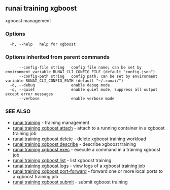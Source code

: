 ## runai training xgboost

xgboost management

### Options

```
  -h, --help   help for xgboost
```

### Options inherited from parent commands

```
      --config-file string   config file name; can be set by environment variable RUNAI_CLI_CONFIG_FILE (default "config.json")
      --config-path string   config path; can be set by environment variable RUNAI_CLI_CONFIG_PATH (default "~/.runai/")
  -d, --debug                enable debug mode
  -q, --quiet                enable quiet mode, suppress all output except error messages
      --verbose              enable verbose mode
```

### SEE ALSO

* [runai training](runai_training.md)	 - training management
* [runai training xgboost attach](runai_training_xgboost_attach.md)	 - attach to a running container in a xgboost training job
* [runai training xgboost delete](runai_training_xgboost_delete.md)	 - delete xgboost training workload
* [runai training xgboost describe](runai_training_xgboost_describe.md)	 - describe xgboost training
* [runai training xgboost exec](runai_training_xgboost_exec.md)	 - execute a command in a training xgboost job
* [runai training xgboost list](runai_training_xgboost_list.md)	 - list xgboost training
* [runai training xgboost logs](runai_training_xgboost_logs.md)	 - view logs of a xgboost training job
* [runai training xgboost port-forward](runai_training_xgboost_port-forward.md)	 - forward one or more local ports to a xgboost training job
* [runai training xgboost submit](runai_training_xgboost_submit.md)	 - submit xgboost training

